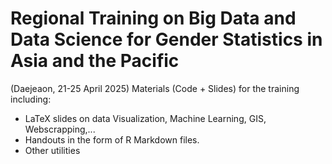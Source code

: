 # Regional Training on Big Data and Data Science for Gender Statistics in Asia and the Pacific 
(Daejeaon,  21-25 April 2025)
Materials (Code + Slides) for the training including: 
- LaTeX slides on data Visualization, Machine Learning, GIS, Webscrapping,...
- Handouts in the form of R Markdown files.
- Other utilities 
